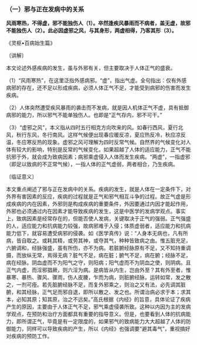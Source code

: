 ### （一）邪与正在发病中的关系

**风雨寒热，不得虚，邪不能独伤人（1）。卒然逢疾风暴雨而不病者，盖无虚，故邪不能独伤人（2）。此必因虚邪之风，与其身形，两虚相得，乃客其形（3）。**

《灵枢•百病始生篇》

〔讲解〕

本文论述外感疾病的发生，虽与外邪有关，但主要取决于人体正气的盛衰。

（1）“风雨寒热”，在这里泛指外感病邪。“虚”，指出气虚。全句指出：仅有外感病邪的存在，还不足以形成疾病，必须人体正气不足，才能受到病邪的伤害而发生疾病。

（2）人体突然遭受疾风暴雨的袭击而不发病，就是因人机体正气不虚，具有抵御病邪的能力，所以邪气不能单独伤人。也即是“正气存内，邪不可干。”

（3）“虚邪之风”，本义指从四时五行相克方向吹来的风。如春行西风，夏行北风，秋行东风，冬行南风。这样气候便出现春应暖反凉，夏应热反冷，秋应凉反温，冬应寒反热的现象。虚邪之风可理解为四时反常气候。自然界的气候变化对人体有较大的影响，特别是反常的气候变化，如果超越了人体的适应能力，正气不能抗邪于外，就会成为致病因素；病邪乘虚侵入人体而发生疾病。“两虚”，一指虚邪（即足以致病的不正常气候），一指人体的正气虚弱，两者相合，乃生疾病。

〔临证意义〕

本文重点阐述了邪与正在发病中的关系。疾病的发生，就是人体在一定条件下，对外界有害因素的反应，疾病的过程就是正气和邪气相互斗争的过程。故正气虚是形成疾病的内在因素，外邪则是构成疾病的重要条件，外因要通过内因才能起作用，外邪也必须通过内在因素才能导致疾病的发生，这是中医学的发病学观点。事实上，致病因素是经常存在的，但能否使人发病，关键取决于正气的强弱。正气强盛的人，适应能力和抗病能力较强，故病邪难于入侵；体质虚弱者，适应能力和抗病能力低下，就容易遭受病邪的侵袭。如《医学真传》说：“人身本无病也，凡有所病，皆自取之。或耗其精，或劳其神，或夺其气，种种皆致病之由。惟五脏充足，六腑调和，经脉强盛，虽有所伤，亦不为病。若脏腑经脉原有不足，又不知持重调摄，而放纵无常，焉得无病？脏气不足，病在脏；腑气不足，病在腑；经脉不足，病在经脉。阴血虚而不为阳气之守，则阳病；阳气虚而不为阴血之使，则阴病。且正气内虚，而淫邪猖厥，则六淫为病。是病皆从内生，岂由外至？其有外至者，惟暴寒、暴热、骤风、骤雨，伤人皮腠，乍而为病，则脏腑经脉，运转如常，发之散之，一剂可痊。若先脏腑经脉不足，而复外邪乘之，则治之又有法，必先调其脏腑，和其经脉，正气足而邪自退，即所以散之、发之也。所谓治病必求于本；求其本，必知其原；知其原，治之不远矣。”高氏根据《内经》的旨意，具体论证了疾病产生的原因，主要由于人体正气不足，邪气乘虚侵袭所致。这种以内因为主的发病学观点，在预防和治疗方面都具有重要的指导意义。但是，也要看到人体的抗病能力，即所谓正气，毕竟是有一定限度的，如果邪气的致病能力大大超越了人体的防御能力，同样可以导致疾病的产生，所以《内经》也强调要“避其毒气”，重视搞好对疾病的预防工作。
